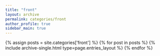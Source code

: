 ```yaml
---
title: "front"
layout: archive
permalink: categories/front
author_profile: true
sidebar_main: true
---
```


{% assign posts = site.categories['front'] %}
{% for post in posts %} {% include archive-single.html type=page.entries_layout %} {% endfor %}